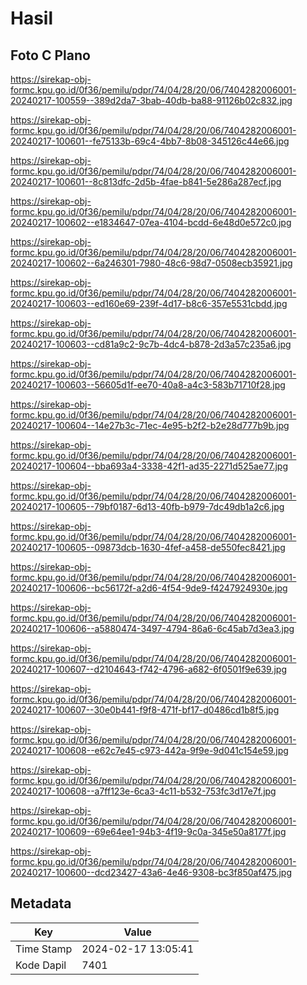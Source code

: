 # Hasil

## Foto C Plano

https://sirekap-obj-formc.kpu.go.id/0f36/pemilu/pdpr/74/04/28/20/06/7404282006001-20240217-100559--389d2da7-3bab-40db-ba88-91126b02c832.jpg

https://sirekap-obj-formc.kpu.go.id/0f36/pemilu/pdpr/74/04/28/20/06/7404282006001-20240217-100601--fe75133b-69c4-4bb7-8b08-345126c44e66.jpg

https://sirekap-obj-formc.kpu.go.id/0f36/pemilu/pdpr/74/04/28/20/06/7404282006001-20240217-100601--8c813dfc-2d5b-4fae-b841-5e286a287ecf.jpg

https://sirekap-obj-formc.kpu.go.id/0f36/pemilu/pdpr/74/04/28/20/06/7404282006001-20240217-100602--e1834647-07ea-4104-bcdd-6e48d0e572c0.jpg

https://sirekap-obj-formc.kpu.go.id/0f36/pemilu/pdpr/74/04/28/20/06/7404282006001-20240217-100602--6a246301-7980-48c6-98d7-0508ecb35921.jpg

https://sirekap-obj-formc.kpu.go.id/0f36/pemilu/pdpr/74/04/28/20/06/7404282006001-20240217-100603--ed160e69-239f-4d17-b8c6-357e5531cbdd.jpg

https://sirekap-obj-formc.kpu.go.id/0f36/pemilu/pdpr/74/04/28/20/06/7404282006001-20240217-100603--cd81a9c2-9c7b-4dc4-b878-2d3a57c235a6.jpg

https://sirekap-obj-formc.kpu.go.id/0f36/pemilu/pdpr/74/04/28/20/06/7404282006001-20240217-100603--56605d1f-ee70-40a8-a4c3-583b71710f28.jpg

https://sirekap-obj-formc.kpu.go.id/0f36/pemilu/pdpr/74/04/28/20/06/7404282006001-20240217-100604--14e27b3c-71ec-4e95-b2f2-b2e28d777b9b.jpg

https://sirekap-obj-formc.kpu.go.id/0f36/pemilu/pdpr/74/04/28/20/06/7404282006001-20240217-100604--bba693a4-3338-42f1-ad35-2271d525ae77.jpg

https://sirekap-obj-formc.kpu.go.id/0f36/pemilu/pdpr/74/04/28/20/06/7404282006001-20240217-100605--79bf0187-6d13-40fb-b979-7dc49db1a2c6.jpg

https://sirekap-obj-formc.kpu.go.id/0f36/pemilu/pdpr/74/04/28/20/06/7404282006001-20240217-100605--09873dcb-1630-4fef-a458-de550fec8421.jpg

https://sirekap-obj-formc.kpu.go.id/0f36/pemilu/pdpr/74/04/28/20/06/7404282006001-20240217-100606--bc56172f-a2d6-4f54-9de9-f4247924930e.jpg

https://sirekap-obj-formc.kpu.go.id/0f36/pemilu/pdpr/74/04/28/20/06/7404282006001-20240217-100606--a5880474-3497-4794-86a6-6c45ab7d3ea3.jpg

https://sirekap-obj-formc.kpu.go.id/0f36/pemilu/pdpr/74/04/28/20/06/7404282006001-20240217-100607--d2104643-f742-4796-a682-6f0501f9e639.jpg

https://sirekap-obj-formc.kpu.go.id/0f36/pemilu/pdpr/74/04/28/20/06/7404282006001-20240217-100607--30e0b441-f9f8-471f-bf17-d0486cd1b8f5.jpg

https://sirekap-obj-formc.kpu.go.id/0f36/pemilu/pdpr/74/04/28/20/06/7404282006001-20240217-100608--e62c7e45-c973-442a-9f9e-9d041c154e59.jpg

https://sirekap-obj-formc.kpu.go.id/0f36/pemilu/pdpr/74/04/28/20/06/7404282006001-20240217-100608--a7ff123e-6ca3-4c11-b532-753fc3d17e7f.jpg

https://sirekap-obj-formc.kpu.go.id/0f36/pemilu/pdpr/74/04/28/20/06/7404282006001-20240217-100609--69e64ee1-94b3-4f19-9c0a-345e50a8177f.jpg

https://sirekap-obj-formc.kpu.go.id/0f36/pemilu/pdpr/74/04/28/20/06/7404282006001-20240217-100600--dcd23427-43a6-4e46-9308-bc3f850af475.jpg


## Metadata

| Key        | Value               |
| ---------- | ------------------- |
| Time Stamp | 2024-02-17 13:05:41 |
| Kode Dapil | 7401                |



